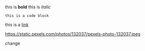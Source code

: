 this is **bold**
this is *italic*

    this is a code block

this is a [link](https://www.producthunt.com/ask?ref=producthunt)

https://static.pexels.com/photos/132037/pexels-photo-132037.jpeg

change
